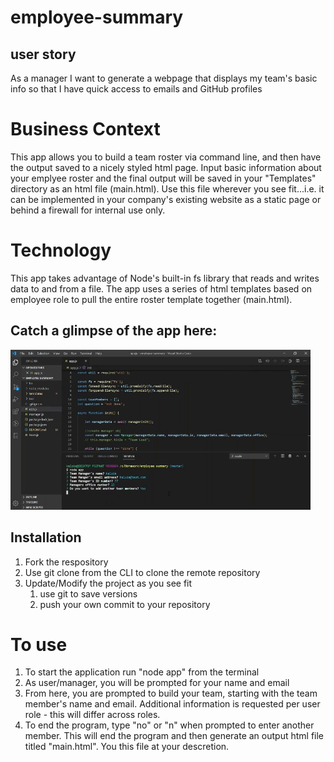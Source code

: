 # employee-summary

## user story
As a manager I want to generate a webpage that displays my team's basic info
so that I have quick access to emails and GitHub profiles

# Business Context
This app allows you to build a team roster via command line, and then have the output saved to a nicely styled html page.  Input basic information about your emplyee roster and the final output will be saved in your "Templates" directory as an html file (main.html).  Use this file wherever you see fit...i.e. it can be implemented in your company's existing website as a static page or behind a firewall for internal use only.

# Technology
This app takes advantage of Node's built-in fs library that reads and writes data to and from a file.  The app uses a series of html templates based on employee role to pull the entire roster template together (main.html). 

## Catch a glimpse of the app here:

![employee-summary](employeeSummary.gif) 

## Installation
1. Fork the respository
1. Use git clone from the CLI to clone the remote repository
1. Update/Modify the project as you see fit
   1. use git to save versions
   1. push your own commit to your repository

# To use
1. To start the application run "node app" from the terminal
1. As user/manager, you will be prompted for your name and email
1. From here, you are prompted to build your team, starting with the team member's name and email.  Additional information is requested per user role - this will differ across roles.
1. To end the program, type "no" or "n" when prompted to enter another member.  This will end the program and then generate an output html file titled "main.html".  You this file at your descretion.





